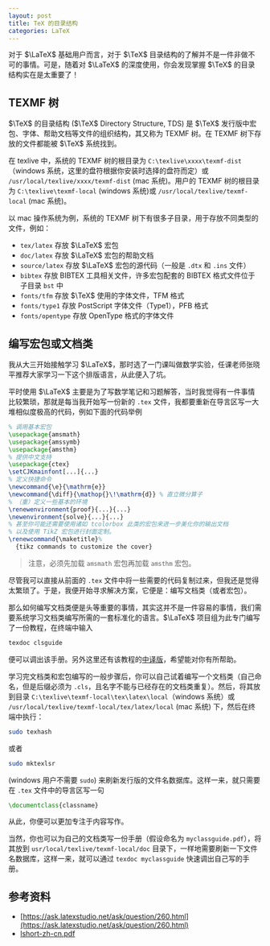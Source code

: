 ```yaml
---
layout: post
title: TeX 的目录结构
categories: LaTeX
---
```


对于 $\LaTeX$ 基础用户而言，对于 $\TeX$ 目录结构的了解并不是一件非做不可的事情。可是，随着对 $\LaTeX$ 的深度使用，你会发现掌握 $\TeX$ 的目录结构实在是太重要了！

## TEXMF 树

$\TeX$ 的目录结构 ($\TeX$ Directory Structure, TDS) 是 $\TeX$ 发行版中宏包、字体、帮助文档等文件的组织结构，其又称为 TEXMF 树。在 TEXMF 树下存放的文件都能被 $\TeX$ 系统找到。

在 texlive 中，系统的 TEXMF 树的根目录为 `C:\texlive\xxxx\texmf-dist`（windows 系统，这里的盘符根据你安装时选择的盘符而定）或 `/usr/local/texlive/xxxx/texmf-dist` (mac 系统)。用户的 TEXMF 树的根目录为 `C:\texlive\texmf-local` (windows 系统)或 `/usr/local/texlive/texmf-local` (mac 系统)。

以 mac 操作系统为例，系统的 TEXMF 树下有很多子目录，用于存放不同类型的文件，例如：

+ `tex/latex` 存放 $\LaTeX$ 宏包
+ `doc/latex` 存放 $\LaTeX$ 宏包的帮助文档
+ `source/latex` 存放 $\LaTeX$ 宏包的源代码（一般是 `.dtx` 和 `.ins` 文件）
+ `bibtex` 存放 BIBTEX 工具相关文件，许多宏包配套的 BIBTEX 格式文件位于子目录 `bst` 中
+ `fonts/tfm` 存放 $\TeX$ 使用的字体文件，TFM 格式
+ `fonts/type1` 存放 PostScript 字体文件（Type1），PFB 格式
+ `fonts/opentype` 存放 OpenType 格式的字体文件

## 编写宏包或文档类
我从大三开始接触学习 $\LaTeX$，那时选了一门课叫做数学实验，任课老师张晓平推荐大家学习一下这个排版语言，从此便入了坑。

平时使用 $\LaTeX$ 主要是为了写数学笔记和习题解答，当时我觉得有一件事情比较繁琐，那就是每当我开始写一份新的 `.tex` 文件，我都要重新在导言区写一大堆相似度极高的代码，例如下面的代码举例
```latex
% 调用基本宏包
\usepackage{amsmath}
\usepackage{amssymb}
\usepackage{amsthm}
% 提供中文支持
\usepackage{ctex}
\setCJKmainfont[...]{...}
% 定义快捷命令
\newcommand{\e}{\mathrm{e}}
\newcommand{\diff}{\mathop{}\!\mathrm{d}} % 直立微分算子
% （重）定义一些基本的环境
\renewenvironment{proof}{...}{...}
\newenvironment{solve}{...}{...}
% 甚至你可能还需要使用诸如 tcolorbox 此类的宏包来进一步美化你的输出文档
% 以及使用 TikZ 宏包进行封面定制。
\renewcommand{\maketitle}%
  {tikz commands to customize the cover}
```

> 注意，必须先加载 `amsmath` 宏包再加载 `amsthm` 宏包。

尽管我可以直接从前面的 `.tex` 文件中将一些需要的代码复制过来，但我还是觉得太繁琐了。于是，我便开始寻求解决方案，它便是：编写文档类（或者宏包）。

那么如何编写文档类便是头等重要的事情，其实这并不是一件容易的事情，我们需要系统学习文档类编写所需的一套标准化的语言。$\LaTeX$ 项目组为此专门编写了一份教程，在终端中输入
```sh
texdoc clsguide
```
便可以调出该手册。另外这里还有该教程的[中译版](https://github.com/SwitWu/LaTeX-packages-zh-cn/releases/download/1.0/clsguide-zh-cn.pdf)，希望能对你有所帮助。

学习完文档类和宏包编写的一般步骤后，你可以自己试着编写一个文档类（自己命名，但是后缀必须为 `.cls`，且名字不能与已经存在的文档类重复）。然后，将其放到目录 `C:\texlive\texmf-local\tex\latex\local`（windows 系统）或 `/usr/local/texlive/texmf-local/tex/latex/local` (mac 系统) 下，然后在终端中执行：
```sh
sudo texhash
```
或者
```sh
sudo mktexlsr
```
(windows 用户不需要 `sudo`) 来刷新发行版的文件名数据库。这样一来，就只需要在 `.tex` 文件中的导言区写一句
```latex
\documentclass{classname}
```
从此，你便可以更加专注于内容写作。

当然，你也可以为自己的文档类写一份手册（假设命名为 `myclassguide.pdf`），将其放到 `usr/local/texlive/texmf-local/doc` 目录下，一样地需要刷新一下文件名数据库，这样一来，就可以通过 `texdoc myclassguide` 快速调出自己写的手册。

## 参考资料
+ [https://ask.latexstudio.net/ask/question/260.html](https://ask.latexstudio.net/ask/question/260.html)
+ [lshort-zh-cn.pdf](https://mirror-hk.koddos.net/CTAN/info/lshort/chinese/lshort-zh-cn.pdf)

